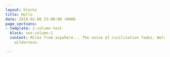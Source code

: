 ```yaml
---
layout: blocks
title: Hello
date: 2019-02-06 23:00:00 +0000
page_sections:
- template: 1-column-text
  block: one-column-1
  content: Miles from anywhere... The noise of civilisation fades. Welcome to the
    wilderness.

---
```

